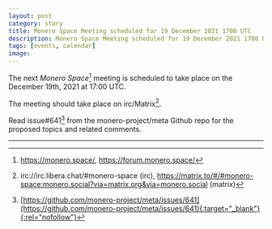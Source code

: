 ```yaml
---
layout: post
category: story
title: Monero Space Meeting scheduled for 19 December 2021 1700 UTC
description: Monero Space Meeting scheduled for 19 December 2021 1700 UTC on irc/matrix.
tags: [events, calendar]
image: 
---
```


The next *Monero Space*[^1] meeting is scheduled to take place on the December 19th, 2021 at 17:00 UTC.

The meeting should take place on irc/Matrix[^2].

Read issue#641[^3] from the monero-project/meta Github repo for the proposed topics and related comments.

---

[^1]: https://monero.space/, https://forum.monero.space/
[^2]: irc://irc.libera.chat/#monero-space (irc), https://matrix.to/#/#monero-space:monero.social?via=matrix.org&via=monero.social (matrix)
[^3]: [https://github.com/monero-project/meta/issues/641](https://github.com/monero-project/meta/issues/641){:target="_blank"}{:rel="nofollow"}
